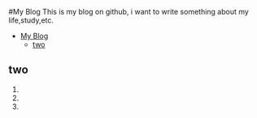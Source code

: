 #My Blog
This is my blog on github, i want to write something about my life,study,etc.

<!-- @import "[TOC]" {cmd="toc" depthFrom=1 depthTo=6 orderedList=false} -->

<!-- code_chunk_output -->

* [My Blog](#my-blog)
	* [two](#two)

<!-- /code_chunk_output -->
## two
1. 
2. 
3. 

